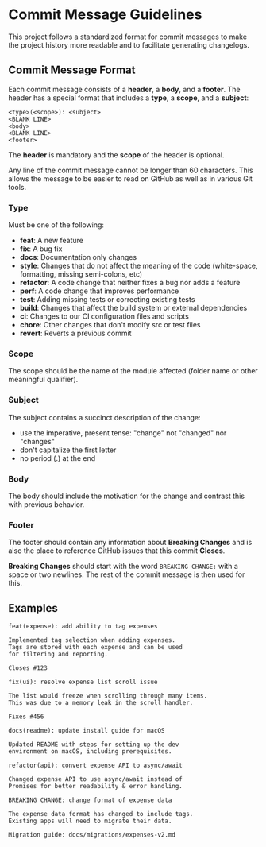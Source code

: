 # Commit Message Guidelines

This project follows a standardized format for commit messages to make the project history more readable and to facilitate generating changelogs.

## Commit Message Format

Each commit message consists of a **header**, a **body**, and a **footer**. The header has a special format that includes a **type**, a **scope**, and a **subject**:

```
<type>(<scope>): <subject>
<BLANK LINE>
<body>
<BLANK LINE>
<footer>
```

The **header** is mandatory and the **scope** of the header is optional.

Any line of the commit message cannot be longer than 60 characters.
This allows the message to be easier to read on GitHub as well as in various Git tools.

### Type

Must be one of the following:

* **feat**: A new feature
* **fix**: A bug fix
* **docs**: Documentation only changes
* **style**: Changes that do not affect the meaning of the code (white-space, formatting, missing semi-colons, etc)
* **refactor**: A code change that neither fixes a bug nor adds a feature
* **perf**: A code change that improves performance
* **test**: Adding missing tests or correcting existing tests
* **build**: Changes that affect the build system or external dependencies
* **ci**: Changes to our CI configuration files and scripts
* **chore**: Other changes that don't modify src or test files
* **revert**: Reverts a previous commit

### Scope

The scope should be the name of the module affected (folder name or other meaningful qualifier).

### Subject

The subject contains a succinct description of the change:

* use the imperative, present tense: "change" not "changed" nor "changes"
* don't capitalize the first letter
* no period (.) at the end

### Body

The body should include the motivation for the change and contrast this with previous behavior.

### Footer

The footer should contain any information about **Breaking Changes** and is also the place to reference GitHub issues that this commit **Closes**.

**Breaking Changes** should start with the word `BREAKING CHANGE:` with a space or two newlines. The rest of the commit message is then used for this.

## Examples

```
feat(expense): add ability to tag expenses

Implemented tag selection when adding expenses.
Tags are stored with each expense and can be used
for filtering and reporting.

Closes #123
```

```
fix(ui): resolve expense list scroll issue

The list would freeze when scrolling through many items.
This was due to a memory leak in the scroll handler.

Fixes #456
```

```
docs(readme): update install guide for macOS

Updated README with steps for setting up the dev
environment on macOS, including prerequisites.
```

```
refactor(api): convert expense API to async/await

Changed expense API to use async/await instead of
Promises for better readability & error handling.
```

```
BREAKING CHANGE: change format of expense data

The expense data format has changed to include tags.
Existing apps will need to migrate their data.

Migration guide: docs/migrations/expenses-v2.md
```
